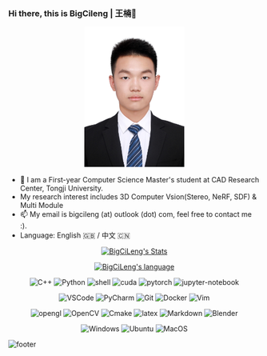 ### Hi there, this is BigCileng | 王楠👋

<p align="center">
<img  alt="JPG" src="https://raw.githubusercontent.com/BigCiLeng/picgo_photos/main/img/cardphoto.jpg" width="200" title="Say HI">
</p>

- 🌱 I am a First-year Computer Science Master's student at CAD Research Center, Tongji University.
- My research interest includes 3D Computer Vsion(Stereo, NeRF, SDF) & Multi Module
- 📫 My email is bigcileng (at) outlook (dot) com, feel free to contact me :).
- Language: English 🇬🇧 / 中文 🇨🇳

<p align="center">
  <a href="https://github.com/BigCiLeng" class="rich-diff-level-one">
    <img src="https://github-readme-stats.vercel.app/api?username=BigCiLeng" alt="BigCiLeng's Stats" >
  </a>
</p>
<p align="center">
  <a href="https://github.com/BigCiLeng" class="rich-diff-level-one">
    <img src="https://github-readme-stats.vercel.app/api/top-langs/?username=BigCiLeng&layout=compact" alt="BigCiLeng's language" >
  </a>
</p>

<p align="center">
  <img height="30" src="https://img.shields.io/badge/c++-%2300599C.svg?style=for-the-badge&logo=c%2B%2B&logoColor=white" alt="C++" title="C++">
  <img height="30" src="https://img.shields.io/badge/python-3670A0?style=for-the-badge&logo=python&logoColor=ffdd54" alt="Python" title="Python">
  <img height="30" src="https://img.shields.io/badge/shell_script-%23121011.svg?style=for-the-badge&logo=gnu-bash&logoColor=white" alt="shell" title="shell">
  <img height="30" src="https://img.shields.io/badge/nVIDIA-%2376B900.svg?style=for-the-badge&logo=nVIDIA&logoColor=white" alt="cuda" title="cuda">
  <img height="30" src="https://img.shields.io/badge/PyTorch-%23EE4C2C.svg?style=for-the-badge&logo=PyTorch&logoColor=white" alt="pytorch" title="pytorch">
  <img height="30" src="https://img.shields.io/badge/jupyter-%23FA0F00.svg?style=for-the-badge&logo=jupyter&logoColor=white" title="jupyter-notebook">
</p>

<p align="center">
<img height="30" src="https://img.shields.io/badge/Visual%20Studio%20Code-0078d7.svg?style=for-the-badge&logo=visual-studio-code&logoColor=white" alt="VSCode" title="VSCode">
<img height="30" src="https://img.shields.io/badge/pycharm-143?style=for-the-badge&logo=pycharm&logoColor=black&color=black&labelColor=green" alt="PyCharm" title="PyCharm">
<img height="30" src="https://img.shields.io/badge/git-%23F05033.svg?style=for-the-badge&logo=git&logoColor=white" alt="Git" title="Git">
<img height="30" src="https://img.shields.io/badge/docker-%230db7ed.svg?style=for-the-badge&logo=docker&logoColor=white" alt="Docker" title="Docker">
<img height="30" src="https://img.shields.io/badge/VIM-%2311AB00.svg?style=for-the-badge&logo=vim&logoColor=white" alt="Vim" title="Vim">
</p>
  
<p align="center">
<img height="30" src="https://img.shields.io/badge/OpenGL-%23FFFFFF.svg?style=for-the-badge&logo=opengl" alt="opengl" title="opengl">
<img height="30" src="https://img.shields.io/badge/opencv-%23white.svg?style=for-the-badge&logo=opencv&logoColor=white" alt="OpenCV" title="OpenCV">
<img height="30" src="https://img.shields.io/badge/CMake-%23008FBA.svg?style=for-the-badge&logo=cmake&logoColor=white" alt="Cmake" title="Cmake">
<img height="30" src="https://img.shields.io/badge/latex-%23008080.svg?style=for-the-badge&logo=latex&logoColor=white" alt="latex" title="latex">
<img height="30" src="https://img.shields.io/badge/markdown-%23000000.svg?style=for-the-badge&logo=markdown&logoColor=white" alt="Markdown" title="MarkDown">
<img height="30" src="https://img.shields.io/badge/blender-%23F5792A.svg?style=for-the-badge&logo=blender&logoColor=white" alt="Blender" title="Blender">
</p>

<p align="center">
<img height="30" src="https://img.shields.io/badge/Windows-0078D6?style=for-the-badge&logo=windows&logoColor=white" alt="Windows" title="Windows">
<img height="30" src="https://img.shields.io/badge/Ubuntu-E95420?style=for-the-badge&logo=ubuntu&logoColor=white" alt="Ubuntu" title="Ubuntu">
<img height="30" src="https://img.shields.io/badge/mac%20os-000000?style=for-the-badge&logo=macos&logoColor=F0F0F0" alt="MacOS" title="MacOS">
</p>
  
![footer](https://capsule-render.vercel.app/api?type=waving&&color=gradient&height=80&section=footer&fontSize=90)

<!--
**BigCiLeng/BigCiLeng** is a ✨ _special_ ✨ repository because its `README.md` (this file) appears on your GitHub profile.

Here are some ideas to get you started:

- 🔭 I’m currently working on ...
- 🌱 I’m currently learning ...
- 👯 I’m looking to collaborate on ...
- 🤔 I’m looking for help with ...
- 💬 Ask me about ...
- 📫 How to reach me: ...
- 😄 Pronouns: ...
- ⚡ Fun fact: ...
-->

